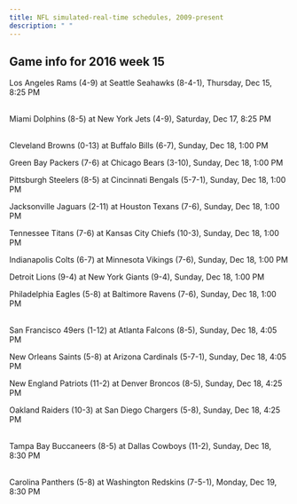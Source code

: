 ```yaml
---
title: NFL simulated-real-time schedules, 2009-present
description: " "
---
```


## Game info for 2016 week 15
Los Angeles Rams (4-9) at Seattle Seahawks (8-4-1), Thursday, Dec 15, 8:25 PM

<br/>Miami Dolphins (8-5) at New York Jets (4-9), Saturday, Dec 17, 8:25 PM

<br/>Cleveland Browns (0-13) at Buffalo Bills (6-7), Sunday, Dec 18, 1:00 PM

Green Bay Packers (7-6) at Chicago Bears (3-10), Sunday, Dec 18, 1:00 PM

Pittsburgh Steelers (8-5) at Cincinnati Bengals (5-7-1), Sunday, Dec 18, 1:00 PM

Jacksonville Jaguars (2-11) at Houston Texans (7-6), Sunday, Dec 18, 1:00 PM

Tennessee Titans (7-6) at Kansas City Chiefs (10-3), Sunday, Dec 18, 1:00 PM

Indianapolis Colts (6-7) at Minnesota Vikings (7-6), Sunday, Dec 18, 1:00 PM

Detroit Lions (9-4) at New York Giants (9-4), Sunday, Dec 18, 1:00 PM

Philadelphia Eagles (5-8) at Baltimore Ravens (7-6), Sunday, Dec 18, 1:00 PM

<br/>San Francisco 49ers (1-12) at Atlanta Falcons (8-5), Sunday, Dec 18, 4:05 PM

New Orleans Saints (5-8) at Arizona Cardinals (5-7-1), Sunday, Dec 18, 4:05 PM

New England Patriots (11-2) at Denver Broncos (8-5), Sunday, Dec 18, 4:25 PM

Oakland Raiders (10-3) at San Diego Chargers (5-8), Sunday, Dec 18, 4:25 PM

<br/>Tampa Bay Buccaneers (8-5) at Dallas Cowboys (11-2), Sunday, Dec 18, 8:30 PM

<br/>Carolina Panthers (5-8) at Washington Redskins (7-5-1), Monday, Dec 19, 8:30 PM

